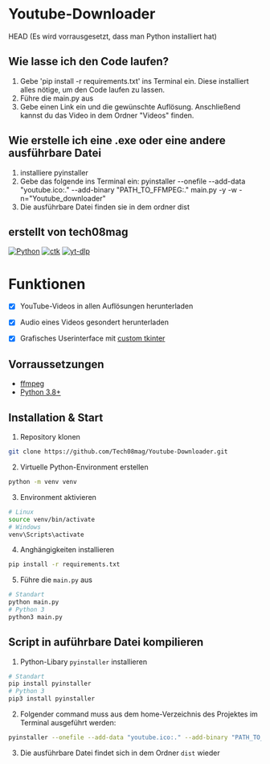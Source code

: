 # Youtube-Downloader

HEAD
(Es wird vorrausgesetzt, dass man Python installiert hat)

## Wie lasse ich den Code laufen?
1. Gebe 'pip install -r requirements.txt' ins Terminal ein.
Diese installiert alles nötige, um den Code laufen zu lassen.
2. Führe die main.py aus
3. Gebe einen Link ein und die gewünschte Auflösung. Anschließend kannst du das Video in dem Ordner "Videos" finden.

## Wie erstelle ich eine .exe oder eine andere ausführbare Datei
1. installiere pyinstaller
2. Gebe das folgende ins Terminal ein:
pyinstaller --onefile --add-data "youtube.ico:." --add-binary "PATH_TO_FFMPEG:." main.py -y -w -n="Youtube_downloader"
3. Die ausführbare Datei finden sie in dem ordner dist


## erstellt von tech08mag 

[![Python][Python]][Python-url] [![ctk][ctk]][ctk-url] [![yt-dlp][yt-dlp]][yt-dlp-url]

# Funktionen

- [x] YouTube-Videos in allen Auflösungen herunterladen
- [x] Audio eines Videos gesondert herunterladen
- [x] Grafisches Userinterface mit [custom tkinter](https://customtkinter.tomschimansky.com/)


## Vorraussetzungen

- [ffmpeg](https://ffmpeg.org/download.html)
- [Python 3.8+](https://www.python.org/downloads/)

## Installation & Start

1. Repository klonen

```sh
git clone https://github.com/Tech08mag/Youtube-Downloader.git
```

2. Virtuelle Python-Environment erstellen

```sh
python -m venv venv
```

3. Environment aktivieren

```sh
# Linux
source venv/bin/activate
# Windows
venv\Scripts\activate
```

4. Anghängigkeiten installieren

```sh
pip install -r requirements.txt
```

5. Führe die `main.py` aus

```sh
# Standart
python main.py
# Python 3
python3 main.py
```

## Script in auführbare Datei kompilieren

1. Python-Libary `pyinstaller` installieren

```sh
# Standart
pip install pyinstaller
# Python 3
pip3 install pyinstaller
```

2. Folgender command muss aus dem home-Verzeichnis des Projektes im Terminal ausgeführt werden:

```sh
pyinstaller --onefile --add-data "youtube.ico:." --add-binary "PATH_TO_ffmpeg.exe:." main.py -y -w -n="Youtube_downloader"
```

3. Die ausführbare Datei findet sich in dem Ordner `dist` wieder

[Python]: https://img.shields.io/badge/Language-Python-green
[Python-url]: https://www.python.org/
[ctk]: https://img.shields.io/badge/Framework-custom--tkinter-blue
[ctk-url]: https://customtkinter.tomschimansky.com/
[yt-dlp]: https://img.shields.io/badge/Build--With-yt--dlp-blue
[yt-dlp-url]: https://github.com/yt-dlp/yt-dlp